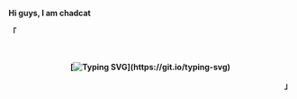 <b> Hi guys, I am chadcat <b>
<p align="left">「</p>  
<br>

 <div align="center">
 
 [![Typing SVG](https://readme-typing-svg.herokuapp.com?font=Fira+Code&weight=300&size=16&duration=2000&pause=1000&color=8097FB&center=true&vCenter=true&width=435&lines=I+am+a+dumbass.;I+love+awesome+and+neovim.;I+like+to+waste+my+time+by+ricing+my+system.;I+wanna+commit+not+live+anymore.;)](https://git.io/typing-svg)
  
 </div>
<p align="right">」</p>                                                                     
<br>
